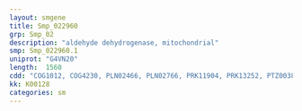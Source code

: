 ```yaml
---
layout: smgene
title: Smp_022960
grp: Smp_02
description: "aldehyde dehydrogenase, mitochondrial"
smp: Smp_022960.1
uniprot: "G4VN20"
length:  1560
cdd: "COG1012, COG4230, PLN02466, PLN02766, PRK11904, PRK13252, PTZ00381, TIGR01804, TIGR02278, cd07141, cl11961, pfam00171"
kk: K00128
categories: sm
---
```

